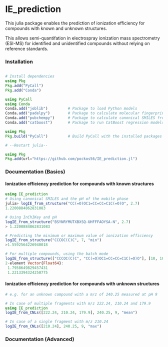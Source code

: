 # IE_prediction

This julia package enables the prediction of ionization efficiency for compounds with known and unknown structures.

This allows semi-quantifation in electrospray ionization mass spectrometry (ESI-MS) for identified and unidentified compounds without relying on reference standards.

### Installation
```julia

# Install dependencies
using Pkg
Pkg.add("PyCall")
Pkg.add("Conda")

using PyCall
using Conda
Conda.add("joblib")         # Package to load Python models
Conda.add("padelpy")        # Package to calculate molecular fingerprints
Conda.add("pubchempy")      # Package to calculate canonical SMILES from InCHiKey
Conda.add("catboost")       # Package to run CatBoost regression models for IE IE_prediction

using Pkg
Pkg.build("PyCall")         # Build PyCall with the installed packages

# --Restart julia--

using Pkg
Pkg.add(url="https://github.com/pockos56/IE_prediction.jl")

```

### Documentation (Basics)

#### Ionization efficiency prediction for compounds with known structures


```julia
using IE_prediction
# Using canonical SMILES and the pH of the mobile phase
julia> logIE_from_structure("CC(=O)OC1=CC=CC=C1C(=O)O", 2.7)
1.2200884862831083

# Using InChIKey and pH
logIE_from_structure("BSYNRYMUTXBXSQ-UHFFFAOYSA-N", 2.7)
> 1.2200884862831083

# Predicting the minimum or maximum value of ionization efficiency
logIE_from_structure("CCCOC(C)C", 7, "min")
>1.5592564226940018

# For multiple compounds, using the batch mode
logIE_from_structure(["CCCOC(C)C", "CC(=O)OC1=CC=CC=C1C(=O)O"], [10, 10], "min", FP_calculation="batch")
2-element Vector{Float64}:
 1.7958649829457431       
 1.2213394324250775
```

#### Ionization efficiency prediction for compounds with unknown structures

```julia
# e.g. for an unknown compound with a m/z of 240.25 measured at pH 9

# In case of multiple fragments with m/z 222.24, 210.24 and 179.9
using IE_prediction
logIE_from_CNLs([222.24, 210.24, 179.9], 240.25, 9, "mean")

# In case of a single fragment with m/z 210.24
logIE_from_CNLs([210.24], 240.25, 9, "max")

```

### Documentation (Advanced)

